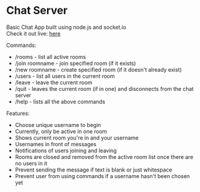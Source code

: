 Chat Server
===========
Basic Chat App built using node.js and socket.io  
Check it out live: [here](http://chat.alberthung.net)
  
Commands: 
  * /rooms - list all active rooms
  * /join roomname - join specified room (if it exists)
  * /new roomname - create specified room (if it doesn't already exist)
  * /users - list all users in the current room
  * /leave - leave the current room
  * /quit - leaves the current room (if in one) and disconnects from the chat server
  * /help - lists all the above commands
 
Features:
  * Choose unique username to begin
  * Currently, only be active in one room
  * Shows current room you're in and your username
  * Usernames in front of messages
  * Notifications of users joining and leaving
  * Rooms are closed and removed from the active room list once there are no users in it
  * Prevent sending the message if text is blank or just whitespace
  * Prevent user from using commands if a username hasn't been chosen yet
